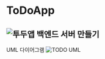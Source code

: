 # ToDoApp

![투두앱 백엔드 서버 만들기](https://github.com/parkjihwan-kr/ToDoApp/assets/80877648/eaccc299-1e85-4ef2-88e8-364510032e87)
-------------------------------------------------------------------------------------------------------------------------

UML 다이어그램
![TODO UML](https://github.com/parkjihwan-kr/ToDoApp/assets/80877648/dd80bf9c-9270-4ffb-b055-789e503a5b59)
